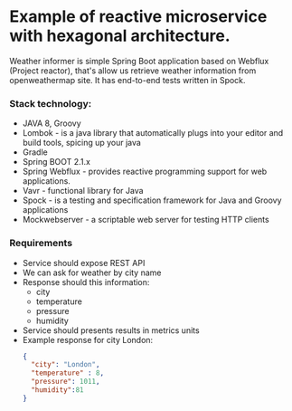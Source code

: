 # Example of reactive microservice with hexagonal architecture.

Weather informer is simple Spring Boot application based on Webflux (Project reactor), that's allow us retrieve weather 
information from openweathermap site.
It has end-to-end tests written in Spock.

### Stack technology:
  - JAVA 8, Groovy
  - Lombok - is a java library that automatically plugs into your editor and build tools, spicing up your java
  - Gradle
  - Spring BOOT 2.1.x
  - Spring Webflux - provides reactive programming support for web applications.
  - Vavr - functional library for Java
  - Spock - is a testing and specification framework for Java and Groovy applications
  - Mockwebserver - a scriptable web server for testing HTTP clients

### Requirements
  - Service should expose REST API
  - We can ask for weather by city name
  - Response should this information:
     - city
     - temperature
     - pressure
     - humidity
  - Service should presents results in metrics units
  - Example response for city London:
     ```json
     {
       "city": "London",
       "temperature" : 8,
       "pressure": 1011,
       "humidity":81
     }
     ```